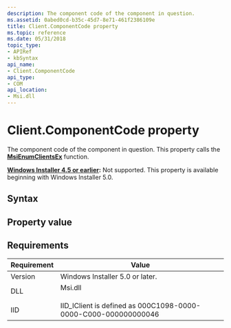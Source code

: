 ```yaml
---
description: The component code of the component in question.
ms.assetid: 0abed0cd-b35c-45d7-8e71-461f2386109e
title: Client.ComponentCode property
ms.topic: reference
ms.date: 05/31/2018
topic_type: 
- APIRef
- kbSyntax
api_name: 
- Client.ComponentCode
api_type: 
- COM
api_location: 
- Msi.dll
---
```


# Client.ComponentCode property

The component code of the component in question. This property calls the [**MsiEnumClientsEx**](/windows/desktop/api/Msi/nf-msi-msienumclientsexa) function.

**[Windows Installer 4.5 or earlier](not-supported-in-windows-installer-4-5.md):** Not supported. This property is available beginning with Windows Installer 5.0.

## Syntax

## Property value

## Requirements



| Requirement | Value |
|--------------------|------------------------------------------------------------------------------------|
| Version<br/> | Windows Installer 5.0 or later.<br/>                                         |
| DLL<br/>     | <dl> <dt>Msi.dll</dt> </dl> |
| IID<br/>     | IID\_IClient is defined as 000C1098-0000-0000-C000-000000000046<br/>         |



 

 




